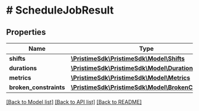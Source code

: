# # ScheduleJobResult

## Properties

Name | Type | Description | Notes
------------ | ------------- | ------------- | -------------
**shifts** | [**\PristimeSdk\PristimeSdk\Model\Shifts**](Shifts.md) |  |
**durations** | [**\PristimeSdk\PristimeSdk\Model\Durations**](Durations.md) |  |
**metrics** | [**\PristimeSdk\PristimeSdk\Model\Metrics**](Metrics.md) |  | [optional]
**broken_constraints** | [**\PristimeSdk\PristimeSdk\Model\BrokenConstraints**](BrokenConstraints.md) |  | [optional]

[[Back to Model list]](../../README.md#models) [[Back to API list]](../../README.md#endpoints) [[Back to README]](../../README.md)
